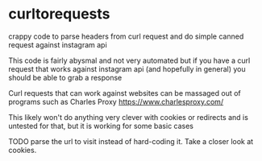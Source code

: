 # curltorequests
crappy code to parse headers from curl request and do simple canned request against instagram api

This code is fairly abysmal and not very automated but if you have a curl request that works against instagram api (and hopefully in general) you should be able to grab a response

Curl requests that can work against websites can be massaged out of programs such as Charles Proxy https://www.charlesproxy.com/

This likely won't do anything very clever with cookies or redirects and is untested for that, but it is working for some basic cases

TODO parse the url to visit instead of hard-coding it.  Take a closer look at cookies.

